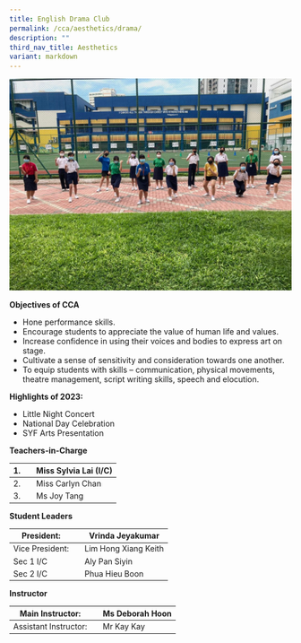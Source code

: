 ```yaml
---
title: English Drama Club
permalink: /cca/aesthetics/drama/
description: ""
third_nav_title: Aesthetics
variant: markdown
---
```

![](/images/Continuing-to-carry-on-with-SMM-1024x768.jpeg)


**Objectives of CCA**

*   Hone performance skills.
*   Encourage students to appreciate the value of human life and values.
*   Increase confidence in using their voices and bodies to express art on stage.
*   Cultivate a sense of sensitivity and consideration towards one another.
*   To equip students with skills – communication, physical movements, theatre management, script writing skills, speech and elocution.


**Highlights of 2023:**

*   Little Night Concert
*   National Day Celebration
*   SYF Arts Presentation


**Teachers-in-Charge**

| 1. |  | Miss Sylvia Lai (I/C) |
| -------- | -------- | -------- |
| 2.     |      | Miss Carlyn Chan   |
| 3.     |      | Ms Joy Tang     |

**Student Leaders**

| President: |  | Vrinda Jeyakumar |
| -------- | -------- | -------- |
| Vice President:    |      | Lim Hong Xiang Keith    |
|  Sec 1 I/C   |      | Aly Pan Siyin    |
|  Sec 2 I/C   |      | Phua Hieu Boon    |


**Instructor**

| Main Instructor: |  | Ms Deborah Hoon |
| -------- | -------- | -------- |
| Assistant Instructor:    |      |  Mr Kay Kay   |